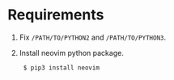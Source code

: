 # Requirements

1. Fix `/PATH/TO/PYTHON2` and `/PATH/TO/PYTHON3`.
1. Install neovim python package.

        $ pip3 install neovim
